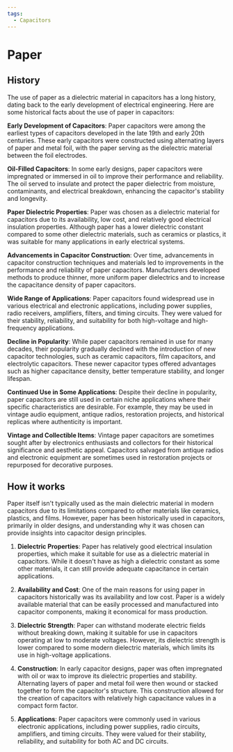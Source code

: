 ```yaml
---
tags:
  - Capacitors
---
```


# Paper

## History

The use of paper as a dielectric material in capacitors has a long history, dating back to the early development of electrical engineering. Here are some historical facts about the use of paper in capacitors:

**Early Development of Capacitors**: Paper capacitors were among the earliest types of capacitors developed in the late 19th and early 20th centuries. These early capacitors were constructed using alternating layers of paper and metal foil, with the paper serving as the dielectric material between the foil electrodes.

**Oil-Filled Capacitors**: In some early designs, paper capacitors were impregnated or immersed in oil to improve their performance and reliability. The oil served to insulate and protect the paper dielectric from moisture, contaminants, and electrical breakdown, enhancing the capacitor's stability and longevity.

**Paper Dielectric Properties**: Paper was chosen as a dielectric material for capacitors due to its availability, low cost, and relatively good electrical insulation properties. Although paper has a lower dielectric constant compared to some other dielectric materials, such as ceramics or plastics, it was suitable for many applications in early electrical systems.

**Advancements in Capacitor Construction**: Over time, advancements in capacitor construction techniques and materials led to improvements in the performance and reliability of paper capacitors. Manufacturers developed methods to produce thinner, more uniform paper dielectrics and to increase the capacitance density of paper capacitors.

**Wide Range of Applications**: Paper capacitors found widespread use in various electrical and electronic applications, including power supplies, radio receivers, amplifiers, filters, and timing circuits. They were valued for their stability, reliability, and suitability for both high-voltage and high-frequency applications.

**Decline in Popularity**: While paper capacitors remained in use for many decades, their popularity gradually declined with the introduction of new capacitor technologies, such as ceramic capacitors, film capacitors, and electrolytic capacitors. These newer capacitor types offered advantages such as higher capacitance density, better temperature stability, and longer lifespan.

**Continued Use in Some Applications**: Despite their decline in popularity, paper capacitors are still used in certain niche applications where their specific characteristics are desirable. For example, they may be used in vintage audio equipment, antique radios, restoration projects, and historical replicas where authenticity is important.

**Vintage and Collectible Items**: Vintage paper capacitors are sometimes sought after by electronics enthusiasts and collectors for their historical significance and aesthetic appeal. Capacitors salvaged from antique radios and electronic equipment are sometimes used in restoration projects or repurposed for decorative purposes.

## How it works

Paper itself isn't typically used as the main dielectric material in modern capacitors due to its limitations compared to other materials like ceramics, plastics, and films. However, paper has been historically used in capacitors, primarily in older designs, and understanding why it was chosen can provide insights into capacitor design principles.

1. **Dielectric Properties**: Paper has relatively good electrical insulation properties, which make it suitable for use as a dielectric material in capacitors. While it doesn't have as high a dielectric constant as some other materials, it can still provide adequate capacitance in certain applications.

2. **Availability and Cost**: One of the main reasons for using paper in capacitors historically was its availability and low cost. Paper is a widely available material that can be easily processed and manufactured into capacitor components, making it economical for mass production.

3. **Dielectric Strength**: Paper can withstand moderate electric fields without breaking down, making it suitable for use in capacitors operating at low to moderate voltages. However, its dielectric strength is lower compared to some modern dielectric materials, which limits its use in high-voltage applications.

4. **Construction**: In early capacitor designs, paper was often impregnated with oil or wax to improve its dielectric properties and stability. Alternating layers of paper and metal foil were then wound or stacked together to form the capacitor's structure. This construction allowed for the creation of capacitors with relatively high capacitance values in a compact form factor.

5. **Applications**: Paper capacitors were commonly used in various electronic applications, including power supplies, radio circuits, amplifiers, and timing circuits. They were valued for their stability, reliability, and suitability for both AC and DC circuits.
